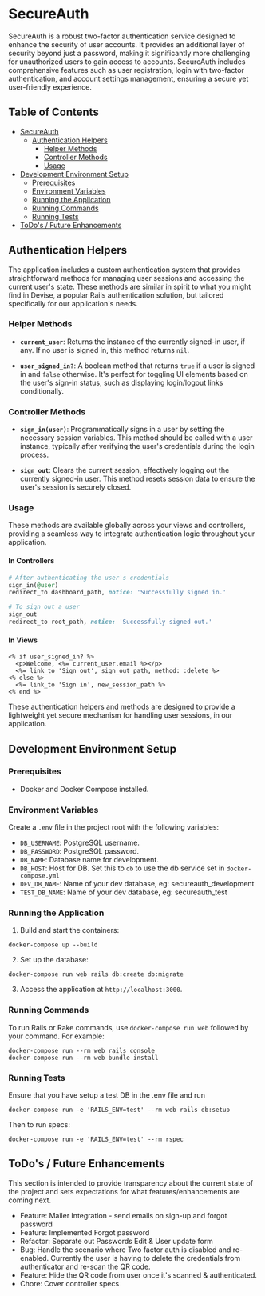 # SecureAuth

SecureAuth is a robust two-factor authentication service designed to enhance the security of user accounts. It provides an additional layer of security beyond just a password, making it significantly more challenging for unauthorized users to gain access to accounts. SecureAuth includes comprehensive features such as user registration, login with two-factor authentication, and account settings management, ensuring a secure yet user-friendly experience.

## Table of Contents

- [SecureAuth](#secureauth)
  - [Authentication Helpers](#authentication-helpers)
    - [Helper Methods](#helper-methods)
    - [Controller Methods](#controller-methods)
    - [Usage](#usage)
- [Development Environment Setup](#development-environment-setup)
  - [Prerequisites](#prerequisites)
  - [Environment Variables](#environment-variables)
  - [Running the Application](#running-the-application)
  - [Running Commands](#running-commands)
  - [Running Tests](#running-tests)
- [ToDo's / Future Enhancements](#todos--future-enhancements)


## Authentication Helpers

The application includes a custom authentication system that provides straightforward methods for managing user sessions and accessing the current user's state. These methods are similar in spirit to what you might find in Devise, a popular Rails authentication solution, but tailored specifically for our application's needs.

### Helper Methods

- **`current_user`**: Returns the instance of the currently signed-in user, if any. If no user is signed in, this method returns `nil`.

- **`user_signed_in?`**: A boolean method that returns `true` if a user is signed in and `false` otherwise. It's perfect for toggling UI elements based on the user's sign-in status, such as displaying login/logout links conditionally.

### Controller Methods

- **`sign_in(user)`**: Programmatically signs in a user by setting the necessary session variables. This method should be called with a user instance, typically after verifying the user's credentials during the login process.

- **`sign_out`**: Clears the current session, effectively logging out the currently signed-in user. This method resets session data to ensure the user's session is securely closed.

### Usage

These methods are available globally across your views and controllers, providing a seamless way to integrate authentication logic throughout your application.

#### In Controllers

```ruby
# After authenticating the user's credentials
sign_in(@user)
redirect_to dashboard_path, notice: 'Successfully signed in.'

# To sign out a user
sign_out
redirect_to root_path, notice: 'Successfully signed out.'
```

#### In Views

```erb
<% if user_signed_in? %>
  <p>Welcome, <%= current_user.email %></p>
  <%= link_to 'Sign out', sign_out_path, method: :delete %>
<% else %>
  <%= link_to 'Sign in', new_session_path %>
<% end %>
```
These authentication helpers and methods are designed to provide a lightweight yet secure mechanism for handling user sessions, in our application.

## Development Environment Setup

### Prerequisites

- Docker and Docker Compose installed.

### Environment Variables

Create a `.env` file in the project root with the following variables:

- `DB_USERNAME`: PostgreSQL username.
- `DB_PASSWORD`: PostgreSQL password.
- `DB_NAME`: Database name for development.
- `DB_HOST`: Host for DB. Set this to `db` to use the db service set in `docker-compose.yml`
- `DEV_DB_NAME`: Name of your dev database, eg: secureauth_development
- `TEST_DB_NAME`: Name of your dev database, eg: secureauth_test


### Running the Application

1. Build and start the containers:
```
docker-compose up --build
```

2. Set up the database:
```
docker-compose run web rails db:create db:migrate
```

3. Access the application at `http://localhost:3000`.

### Running Commands

To run Rails or Rake commands, use `docker-compose run web` followed by your command. For example:

```
docker-compose run --rm web rails console
docker-compose run --rm web bundle install
```

### Running Tests

Ensure that you have setup a test DB in the .env file and run

```
docker-compose run -e 'RAILS_ENV=test' --rm web rails db:setup
```

Then to run specs:

```
docker-compose run -e 'RAILS_ENV=test' --rm rspec
```

## ToDo's / Future Enhancements
This section is intended to provide transparency about the current state of the project and sets expectations for what features/enhancements are coming next.
- Feature: Mailer Integration - send emails on sign-up and forgot password
- Feature: Implemented Forgot password
- Refactor: Separate out Passwords Edit & User update form
- Bug: Handle the scenario where Two factor auth is disabled and re-enabled. Currently the user is having to delete the credentials from authenticator and re-scan the QR code.
- Feature: Hide the QR code from user once it's scanned & authenticated.
- Chore: Cover controller specs




